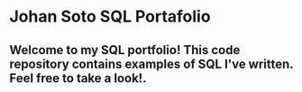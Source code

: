 # Johan Soto SQL Portafolio

## Welcome to my SQL portfolio! This code repository contains examples of SQL I've written. Feel free to take a look!. 

